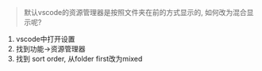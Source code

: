 > 默认vscode的资源管理器是按照文件夹在前的方式显示的, 如何改为混合显示呢?

1. vscode中打开设置
2. 找到功能->资源管理器
3. 找到 sort order, 从folder first改为mixed
